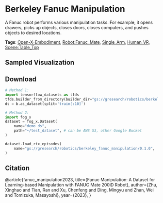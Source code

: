 # Berkeley Fanuc Manipulation

A Fanuc robot performs various manipulation tasks. For example, it opens drawers, picks up objects, closes doors, closes computers, and pushes objects to desired locations.

**Tags**: [Open-X-Embodiment](./pages/tags/Open-X-Embodiment.md), [Robot:Fanuc_Mate](./pages/tags/Robot:Fanuc_Mate.md), [Single_Arm](./pages/tags/Single_Arm.md), [Human_VR](./pages/tags/Human_VR.md), [Scene:Table_Top](./pages/tags/Scene:Table_Top.md)

## Sampled Visualization



## Download


```python
# Method 1: 
import tensorflow_datasets as tfds
tfds.builder_from_directory(builder_dir="gs://gresearch/robotics/berkeley_fanuc_manipulation/0.1.0")
ds = b.as_dataset(split='train[:10]')

# Method 2:
import fog_x
dataset = fog_x.Dataset(
    name="demo_ds",
    path="~/test_dataset", # can be AWS S3, other Google Bucket
)  

dataset.load_rtx_episodes(
    name="gs://gresearch/robotics/berkeley_fanuc_manipulation/0.1.0",
)
```


## Citation

@article{fanuc_manipulation2023,
  title={Fanuc Manipulation: A Dataset for Learning-based Manipulation with FANUC Mate 200iD Robot},
  author={Zhu, Xinghao and Tian, Ran and Xu, Chenfeng and Ding, Mingyu and Zhan, Wei and Tomizuka, Masayoshi},
  year={2023},
}